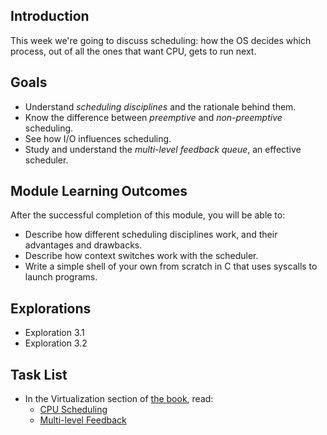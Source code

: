 ## Introduction

This week we're going to discuss scheduling: how the OS decides which
process, out of all the ones that want CPU, gets to run next.

## Goals

* Understand _scheduling disciplines_ and the rationale behind them.
* Know the difference between _preemptive_ and _non-preemptive_
  scheduling.
* See how I/O influences scheduling.
* Study and understand the _multi-level feedback queue_, an effective
  scheduler.
  
## Module Learning Outcomes
  
After the successful completion of this module, you will be able to:

* Describe how different scheduling disciplines work, and their
  advantages and drawbacks.
* Describe how context switches work with the scheduler.
* Write a simple shell of your own from scratch in C that uses syscalls
  to launch programs.
  
## Explorations

* Exploration 3.1
* Exploration 3.2

## Task List

* In the Virtualization section of [the book](https://pages.cs.wisc.edu/~remzi/OSTEP/), read:
  * [CPU Scheduling](https://pages.cs.wisc.edu/~remzi/OSTEP/cpu-sched.pdf)
  * [Multi-level Feedback](https://pages.cs.wisc.edu/~remzi/OSTEP/cpu-sched-mlfq.pdf)